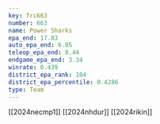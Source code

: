 ```yaml
---
key: frc663
number: 663
name: Power Sharks
epa_end: 17.83
auto_epa_end: 6.05
teleop_epa_end: 8.44
endgame_epa_end: 3.34
winrate: 0.439
district_epa_rank: 104
district_epa_percentile: 0.4286
type: Team
---
```

[[2024necmp1]]
[[2024nhdur]]
[[2024rikin]]
